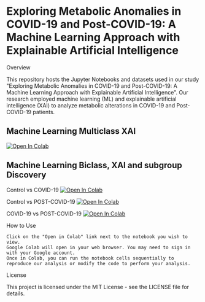 # Exploring Metabolic Anomalies in COVID-19 and Post-COVID-19: A Machine Learning Approach with Explainable Artificial Intelligence

Overview

This repository hosts the Jupyter Notebooks and datasets used in our study "Exploring Metabolic Anomalies in COVID-19 and Post-COVID-19: A Machine Learning Approach with Explainable Artificial Intelligence". Our research employed machine learning (ML) and explainable artificial intelligence (XAI) to analyze metabolic alterations in COVID-19 and Post-COVID-19 patients.

## Machine Learning Multiclass XAI
[![Open In Colab](https://colab.research.google.com/assets/colab-badge.svg)](https://colab.research.google.com/github/resendislab/POST_COVID_Metabolome_MachineLearning/blob/main/ML/Multiclass/ML_multiclass_XAI.ipynb)

## Machine Learning Biclass, XAI and subgroup Discovery

Control vs COVID-19
[![Open In Colab](https://colab.research.google.com/assets/colab-badge.svg)](https://colab.research.google.com/github/resendislab/POST_COVID_Metabolome_MachineLearning/blob/main/ML/Biclass/Explainable_artificial_intelligence_(XAI)_and_XAI_embeddings_CTRLVSCOVID.ipynb)

Control vs POST-COVID-19
[![Open In Colab](https://colab.research.google.com/assets/colab-badge.svg)](https://colab.research.google.com/github/resendislab/POST_COVID_Metabolome_MachineLearning/blob/main/ML/Biclass/Explainable_artificial_intelligence_(XAI)_and_XAI_embeddings_CTRLVSPOSTCOVID.ipynb)

COVID-19 vs POST-COVID-19
[![Open In Colab](https://colab.research.google.com/assets/colab-badge.svg)](https://colab.research.google.com/github/resendislab/POST_COVID_Metabolome_MachineLearning/blob/main/ML/Biclass/Explainable_artificial_intelligence_(XAI)_and_XAI_embeddings_postcovidvscovid.ipynb)




How to Use

    Click on the "Open in Colab" link next to the notebook you wish to view.
    Google Colab will open in your web browser. You may need to sign in with your Google account.
    Once in Colab, you can run the notebook cells sequentially to reproduce our analysis or modify the code to perform your analysis.

License

This project is licensed under the MIT License - see the LICENSE file for details.
